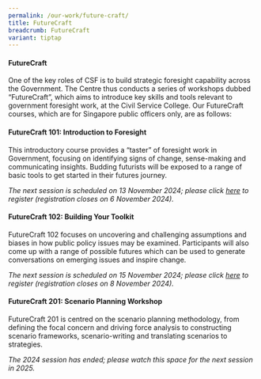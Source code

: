 ```yaml
---
permalink: /our-work/future-craft/
title: FutureCraft
breadcrumb: FutureCraft
variant: tiptap
---
```

<h4><strong>FutureCraft</strong></h4>
<p>One of the key roles of CSF is to build strategic foresight capability
across the Government. The Centre thus conducts a series of workshops dubbed
“FutureCraft”, which aims to introduce key skills and tools relevant to
government foresight work, at the Civil Service College. Our FutureCraft
courses, which are for Singapore public officers only, are as follows:</p>
<h4><strong>FutureCraft 101: Introduction to Foresight</strong></h4>
<p>This introductory course provides a “taster” of foresight work in Government,
focusing on identifying signs of change, sense-making and communicating
insights. Budding futurists will be exposed to a range of basic tools to
get started in their futures journey.</p>
<p><em>The next session is scheduled on 13 November 2024; please click <a href="https://register.csc.gov.sg/registration?courseId=300186&amp;classNum=8" rel="noopener noreferrer nofollow" target="_blank">here</a> to register (registration closes on 6 November 2024).</em>
</p>
<h4><strong>FutureCraft 102: Building Your Toolkit</strong></h4>
<p>FutureCraft 102 focuses on uncovering and challenging assumptions and
biases in how public policy issues may be examined. Participants will also
come up with a range of possible futures which can be used to generate
conversations on emerging issues and inspire change.</p>
<p><em>The next session is scheduled on 15 November 2024; please click <a href="https://register.csc.gov.sg/registration?courseId=300187&amp;classNum=8" rel="noopener noreferrer nofollow" target="_blank">here</a> to register (registration closes on 8 November 2024).</em>
</p>
<h4><strong>FutureCraft 201: Scenario Planning Workshop</strong></h4>
<p>FutureCraft 201 is centred on the scenario planning methodology, from
defining the focal concern and driving force analysis to constructing scenario
frameworks, scenario-writing and translating scenarios to strategies.</p>
<p><em>The 2024 session has ended; please watch this space for the next session in 2025.</em>
</p>